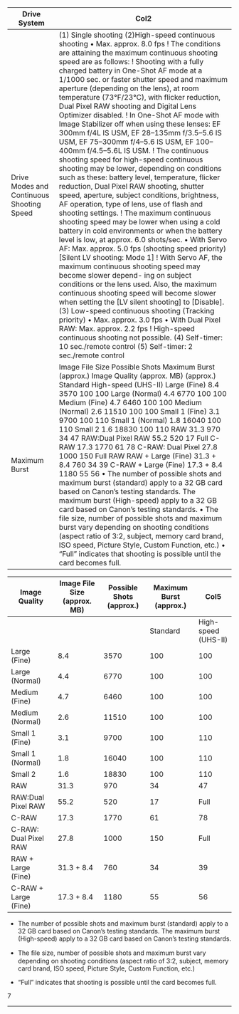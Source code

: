 
|Drive System|Col2|
|---|---|
|Drive Modes and Continuous Shooting Speed|(1) Single shooting (2)High-speed continuous shooting • Max. approx. 8.0 fps ! The conditions are attaining the maximum continuous shooting speed are as follows: ! Shooting with a fully charged battery in One-Shot AF mode at a 1/1000 sec. or faster shutter speed and maximum aperture (depending on the lens), at room temperature (73°F/23°C), with flicker reduction, Dual Pixel RAW shooting and Digital Lens Optimizer disabled. ! In One-Shot AF mode with Image Stabilizer off when using these lenses: EF 300mm f/4L IS USM, EF 28–135mm f/3.5–5.6 IS USM, EF 75–300mm f/4–5.6 IS USM, EF 100–400mm f/4.5–5.6L IS USM. ! The continuous shooting speed for high-speed continuous shooting may be lower, depending on conditions such as these: battery level, temperature, flicker reduction, Dual Pixel RAW shooting, shutter speed, aperture, subject conditions, brightness, AF operation, type of lens, use of flash and shooting settings. ! The maximum continuous shooting speed may be lower when using a cold battery in cold environments or when the battery level is low, at approx. 6.0 shots/sec. • With Servo AF: Max. approx. 5.0 fps (shooting speed priority) [Silent LV shooting: Mode 1] ! With Servo AF, the maximum continuous shooting speed may become slower depend- ing on subject conditions or the lens used. Also, the maximum continuous shooting speed will become slower when setting the [LV silent shooting] to [Disable]. (3) Low-speed continuous shooting (Tracking priority) • Max. approx. 3.0 fps • With Dual Pixel RAW: Max. approx. 2.2 fps ! High-speed continuous shooting not possible. (4) Self-timer: 10 sec./remote control (5) Self-timer: 2 sec./remote control|
|Maximum Burst|Image File Size Possible Shots Maximum Burst (approx.) Image Quality (approx. MB) (approx.) Standard High-speed (UHS-II) Large (Fine) 8.4 3570 100 100 Large (Normal) 4.4 6770 100 100 Medium (Fine) 4.7 6460 100 100 Medium (Normal) 2.6 11510 100 100 Small 1 (Fine) 3.1 9700 100 110 Small 1 (Normal) 1.8 16040 100 110 Small 2 1.6 18830 100 110 RAW 31.3 970 34 47 RAW:Dual Pixel RAW 55.2 520 17 Full C-RAW 17.3 1770 61 78 C-RAW: Dual Pixel 27.8 1000 150 Full RAW RAW + Large (Fine) 31.3 + 8.4 760 34 39 C-RAW + Large (Fine) 17.3 + 8.4 1180 55 56 • The number of possible shots and maximum burst (standard) apply to a 32 GB card based on Canon’s testing standards. The maximum burst (High-speed) apply to a 32 GB card based on Canon’s testing standards. • The file size, number of possible shots and maximum burst vary depending on shooting conditions (aspect ratio of 3:2, subject, memory card brand, ISO speed, Picture Style, Custom Function, etc.) • “Full” indicates that shooting is possible until the card becomes full.|

|Image Quality|Image File Size (approx. MB)|Possible Shots (approx.)|Maximum Burst (approx.)|Col5|
|---|---|---|---|---|
||||Standard|High-speed (UHS-II)|
|Large (Fine)|8.4|3570|100|100|
|Large (Normal)|4.4|6770|100|100|
|Medium (Fine)|4.7|6460|100|100|
|Medium (Normal)|2.6|11510|100|100|
|Small 1 (Fine)|3.1|9700|100|110|
|Small 1 (Normal)|1.8|16040|100|110|
|Small 2|1.6|18830|100|110|
|RAW|31.3|970|34|47|
|RAW:Dual Pixel RAW|55.2|520|17|Full|
|C-RAW|17.3|1770|61|78|
|C-RAW: Dual Pixel RAW|27.8|1000|150|Full|
|RAW + Large (Fine)|31.3 + 8.4|760|34|39|
|C-RAW + Large (Fine)|17.3 + 8.4|1180|55|56|


- The number of possible shots and maximum burst (standard) apply to a 32 GB card based on Canon’s
testing standards. The maximum burst (High-speed) apply to a 32 GB card based on Canon’s testing
standards.

- The ﬁle size, number of possible shots and maximum burst vary depending on shooting conditions
(aspect ratio of 3:2, subject, memory card brand, ISO speed, Picture Style, Custom Function, etc.)

- “Full” indicates that shooting is possible until the card becomes full.

7



-----

